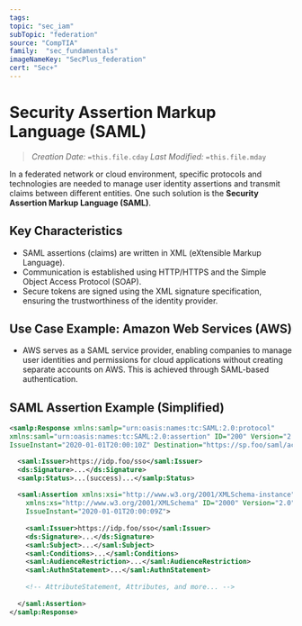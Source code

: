 ```yaml
---
tags:
topic: "sec_iam"
subTopic: "federation"
source: "CompTIA"
family:  "sec_fundamentals"
imageNameKey: "SecPlus_federation" 
cert: "Sec+"
---
```

# Security Assertion Markup Language (SAML)
> *Creation Date:* `=this.file.cday`
> *Last Modified:* `=this.file.mday`

In a federated network or cloud environment, specific protocols and technologies are needed to manage user identity assertions and transmit claims between different entities. One such solution is the **Security Assertion Markup Language (SAML)**.

## Key Characteristics

- SAML assertions (claims) are written in XML (eXtensible Markup Language).
- Communication is established using HTTP/HTTPS and the Simple Object Access Protocol (SOAP).
- Secure tokens are signed using the XML signature specification, ensuring the trustworthiness of the identity provider.

## Use Case Example: Amazon Web Services (AWS)

- AWS serves as a SAML service provider, enabling companies to manage user identities and permissions for cloud applications without creating separate accounts on AWS. This is achieved through SAML-based authentication.

## SAML Assertion Example (Simplified)

```xml
<samlp:Response xmlns:samlp="urn:oasis:names:tc:SAML:2.0:protocol"
xmlns:saml="urn:oasis:names:tc:SAML:2.0:assertion" ID="200" Version="2.0"
IssueInstant="2020-01-01T20:00:10Z" Destination="https://sp.foo/saml/acs" InResponseTo="100">

  <saml:Issuer>https://idp.foo/sso</saml:Issuer>
  <ds:Signature>...</ds:Signature>
  <samlp:Status>...(success)...</samlp:Status>
  
  <saml:Assertion xmlns:xsi="http://www.w3.org/2001/XMLSchema-instance"
    xmlns:xs="http://www.w3.org/2001/XMLSchema" ID="2000" Version="2.0"
    IssueInstant="2020-01-01T20:00:09Z">
  
    <saml:Issuer>https://idp.foo/sso</saml:Issuer>
    <ds:Signature>...</ds:Signature>
    <saml:Subject>...</saml:Subject>
    <saml:Conditions>...</saml:Conditions>
    <saml:AudienceRestriction>...</saml:AudienceRestriction>
    <saml:AuthnStatement>...</saml:AuthnStatement>
    
    <!-- AttributeStatement, Attributes, and more... -->
    
  </saml:Assertion>
</samlp:Response>
